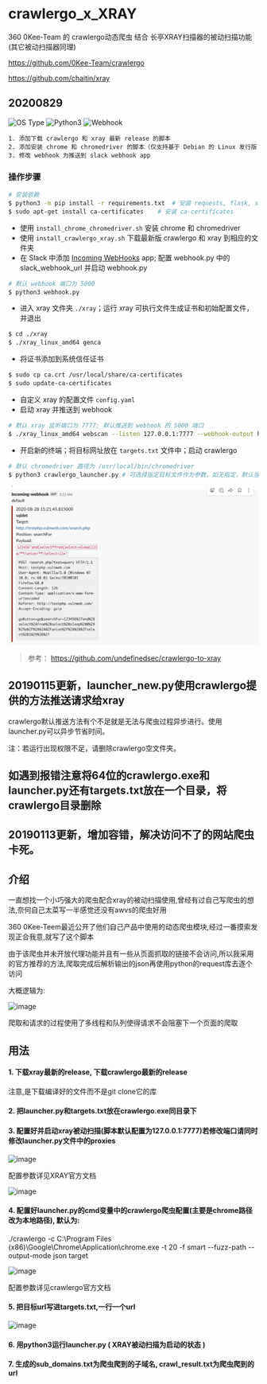 # crawlergo_x_XRAY

360 0Kee-Team 的 crawlergo动态爬虫 结合 长亭XRAY扫描器的被动扫描功能 (其它被动扫描器同理)

https://github.com/0Kee-Team/crawlergo

https://github.com/chaitin/xray

## 20200829
![OS Type](https://img.shields.io/badge/OS--Type-Kali-blue)
![Python3](https://img.shields.io/badge/Python-v3-blue)
![Webhook](https://img.shields.io/badge/Webhook-Slack-brightgreen)

```
1. 添加下载 crawlergo 和 xray 最新 release 的脚本
2. 添加安装 chrome 和 chromedriver 的脚本（仅支持基于 Debian 的 Linux 发行版
3. 修改 webhook 为推送到 slack webhook app
```

### 操作步骤

```bash
# 安装依赖
$ python3 -m pip install -r requirements.txt  # 安装 requests, flask, simplejson
$ sudo apt-get install ca-certificates    # 安装 ca-certificates
```

- 使用 `install_chrome_chromedriver.sh` 安装 chrome 和 chromedriver
- 使用 `install_crawlergo_xray.sh` 下载最新版 crawlergo 和 xray 到相应的文件夹
- 在 Slack 中添加 [Incoming WebHooks](https://slack.com/apps/A0F7XDUAZ-incoming-webhooks) app; 配置 webhook.py 中的 slack_webhook_url 并启动 webhook.py

```bash
# 默认 webhook 端口为 5000
$ python3 webhook.py
```
- 进入 xray 文件夹 `./xray`；运行 xray 可执行文件生成证书和初始配置文件，并退出

```bash
$ cd ./xray
$ ./xray_linux_amd64 genca
```
- 将证书添加到系统信任证书

```bash
$ sudo cp ca.crt /usr/local/share/ca-certificates
$ sudo update-ca-certificates
```
- 自定义 xray 的配置文件 `config.yaml`
- 启动 xray 并推送到 webhook

```bash
# 默认 xray 监听端口为 7777; 默认推送到 webhook 的 5000 端口
$ ./xray_linux_amd64 webscan --listen 127.0.0.1:7777 --webhook-output http://127.0.0.1:5000/webhook --html-output xray_result.html
```
- 开启新的终端；将目标网址放在 `targets.txt` 文件中；启动 crawlergo

```bash
# 默认 chromedriver 路径为 /usr/local/bin/chromedriver
$ python3 crawlergo_launcher.py # 可选择指定目标文件作为参数，如无指定，默认当前目录下的 targets.txt
```

![slack alert](https://raw.githubusercontent.com/5cr1pt/crawlergo_x_XRAY/master/img/slack_webhook.jpg)

> 参考：
https://github.com/undefinedsec/crawlergo-to-xray

## 20190115更新，launcher_new.py使用crawlergo提供的方法推送请求给xray

crawlergo默认推送方法有个不足就是无法与爬虫过程异步进行。使用launcher.py可以异步节省时间。

注：若运行出现权限不足，请删除crawlergo空文件夹。

## 如遇到报错注意将64位的crawlergo.exe和launcher.py还有targets.txt放在一个目录，将crawlergo目录删除

## 20190113更新，增加容错，解决访问不了的网站爬虫卡死。

## 介绍

一直想找一个小巧强大的爬虫配合xray的被动扫描使用,曾经有过自己写爬虫的想法,奈何自己太菜写一半感觉还没有awvs的爬虫好用

360 0Kee-Teem最近公开了他们自己产品中使用的动态爬虫模块,经过一番摸索发现正合我意,就写了这个脚本

由于该爬虫并未开放代理功能并且有一些从页面抓取的链接不会访问,所以我采用的官方推荐的方法,爬取完成后解析输出的json再使用python的request库去逐个访问

大概逻辑为:

![image](https://raw.githubusercontent.com/timwhitez/crawlergo_x_XRAY/master/img/5.png)

爬取和请求的过程使用了多线程和队列使得请求不会阻塞下一个页面的爬取

## 用法

#### 1. 下载xray最新的release, 下载crawlergo最新的release

注意,是下载编译好的文件而不是git clone它的库

#### 2. 把launcher.py和targets.txt放在crawlergo.exe同目录下


#### 3. 配置好并启动xray被动扫描(脚本默认配置为127.0.0.1:7777)若修改端口请同时修改launcher.py文件中的proxies

![image](https://raw.githubusercontent.com/timwhitez/crawlergo_x_XRAY/master/img/0.png)

配置参数详见XRAY官方文档

![image](https://raw.githubusercontent.com/timwhitez/crawlergo_x_XRAY/master/img/1.png)

#### 4. 配置好launcher.py的cmd变量中的crawlergo爬虫配置(主要是chrome路径改为本地路径), 默认为:

./crawlergo -c C:\Program Files (x86)\Google\Chrome\Application\chrome.exe -t 20 -f smart --fuzz-path --output-mode json target

![image](https://raw.githubusercontent.com/timwhitez/crawlergo_x_XRAY/master/img/4.png)

配置参数详见crawlergo官方文档

#### 5. 把目标url写进targets.txt,一行一个url

![image](https://raw.githubusercontent.com/timwhitez/crawlergo_x_XRAY/master/img/3.png)

#### 6. 用python3运行launcher.py ( XRAY被动扫描为启动的状态 )

#### 7. 生成的sub_domains.txt为爬虫爬到的子域名, crawl_result.txt为爬虫爬到的url


